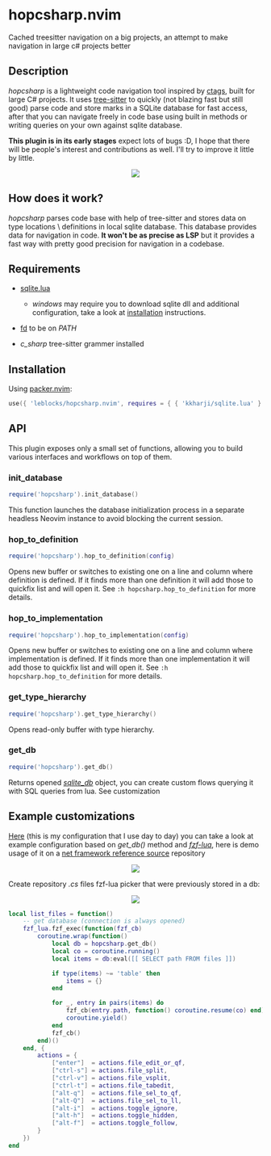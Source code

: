 # hopcsharp.nvim

Cached treesitter navigation on a big projects, an attempt to make navigation in large c# projects better

## Description

_hopcsharp_ is a lightweight code navigation tool inspired by [ctags](https://github.com/universal-ctags/ctags), built
for large C# projects. It uses [tree-sitter](https://tree-sitter.github.io/tree-sitter/) to quickly (not blazing fast
but still good) parse code and store marks in a SQLite database for fast access, after that you can navigate freely in
code base using built in methods or writing queries on your own against sqlite database.

__This plugin is in its early stages__ expect lots of bugs :D, I hope that there will be people's interest and
contributions as well. I'll try to improve it little by little.

<p align="center">
   <img src="https://media2.giphy.com/media/v1.Y2lkPTc5MGI3NjExN3Q0YTdkNWkxb2Z0d216eW5rcHB0N2dxd2htYXZiZGphbTZkNGRxdiZlcD12MV9pbnRlcm5hbF9naWZfYnlfaWQmY3Q9Zw/HBGku9Wu9y0CtgXuCF/giphy.gif" />
</p>

## How does it work?

_hopcsharp_ parses code base with help of tree-sitter and stores data on type locations \ definitions
in local sqlite database. This database provides data for navigation in code. __It won't be as precise as LSP__
but it provides a fast way with pretty good precision for navigation in a codebase.

## Requirements

* [sqlite.lua](https://github.com/kkharji/sqlite.lua)
    * _windows_ may require you to download sqlite dll and additional configuration, take a look at [installation](https://github.com/kkharji/sqlite.lua?tab=readme-ov-file#-installation)
    instructions.

* [fd](https://github.com/sharkdp/fd) to be on _PATH_
* _c_sharp_ tree-sitter grammer installed

## Installation

Using [packer.nvim](https://github.com/wbthomason/packer.nvim):

```lua
use({ 'leblocks/hopcsharp.nvim', requires = { { 'kkharji/sqlite.lua' } } })
```

## API
This plugin exposes only a small set of functions, allowing you to build various interfaces and workflows on top of them.

### init_database

```lua
require('hopcsharp').init_database()
```
This function launches the database initialization process in a separate headless Neovim instance to avoid blocking the
current session.

### hop_to_definition

```lua
require('hopcsharp').hop_to_definition(config)
```

Opens new buffer or switches to existing one on a line and column where definition is defined. If it finds more than
one definition it will add those to quickfix list and will open it. See `:h hopcsharp.hop_to_definition` for more details.

### hop_to_implementation

```lua
require('hopcsharp').hop_to_implementation(config)
```

Opens new buffer or switches to existing one on a line and column where implementation is defined. If it finds more than
one implementation it will add those to quickfix list and will open it. See `:h hopcsharp.hop_to_definition` for more details.

### get_type_hierarchy

```lua
require('hopcsharp').get_type_hierarchy()
```

Opens read-only buffer with type hierarchy.

### get_db

```lua
require('hopcsharp').get_db()
```

Returns opened _[sqlite_db](https://github.com/kkharji/sqlite.lua/blob/50092d60feb242602d7578398c6eb53b4a8ffe7b/doc/sqlite.txt#L76)_ object, you can create custom flows querying it with SQL queries from lua. See customization

## Example customizations

[Here](https://github.com/leblocks/dotfiles/blob/master/packages/neovim/config/lua/plugins/hopcsharp.lua) (this is my
configuration that I use day to day) you can take a look at example configuration based on _get_db()_ method and _[fzf-lua](https://github.com/ibhagwan/fzf-lua)_,
here is demo usage of it on a [net framework reference source](https://github.com/microsoft/referencesource) repository

<p align="center">
   <img src="https://media2.giphy.com/media/v1.Y2lkPTc5MGI3NjExODhzM2JnMTc1eGZ0ajB5cjFvNXF5ZDV1aDFkbG5saWhwcGo4a3o2ZSZlcD12MV9pbnRlcm5hbF9naWZfYnlfaWQmY3Q9Zw/HXFp3DblkKtrcOBn8J/giphy.gif" />
</p>

Create repository _.cs_ files fzf-lua picker that were previously stored in a db:

<p align="center">
   <img src="https://media.giphy.com/media/jvaFNuMIKjvHsACiBM/giphy.gif" />
</p>

```lua
local list_files = function()
    -- get database (connection is always opened)
    fzf_lua.fzf_exec(function(fzf_cb)
        coroutine.wrap(function()
            local db = hopcsharp.get_db()
            local co = coroutine.running()
            local items = db:eval([[ SELECT path FROM files ]])

            if type(items) ~= 'table' then
                items = {}
            end

            for _, entry in pairs(items) do
                fzf_cb(entry.path, function() coroutine.resume(co) end)
                coroutine.yield()
            end
            fzf_cb()
        end)()
    end, {
        actions = {
            ["enter"]  = actions.file_edit_or_qf,
            ["ctrl-s"] = actions.file_split,
            ["ctrl-v"] = actions.file_vsplit,
            ["ctrl-t"] = actions.file_tabedit,
            ["alt-q"]  = actions.file_sel_to_qf,
            ["alt-Q"]  = actions.file_sel_to_ll,
            ["alt-i"]  = actions.toggle_ignore,
            ["alt-h"]  = actions.toggle_hidden,
            ["alt-f"]  = actions.toggle_follow,
        }
    })
end
```

